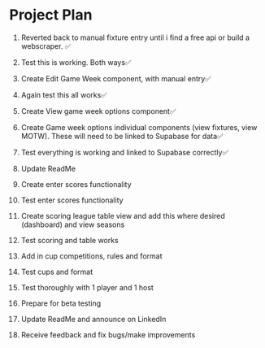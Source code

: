 # Project Plan

1. Reverted back to manual fixture entry until i find a free api or build a webscraper. ✅

2. Test this is working. Both ways✅

3. Create Edit Game Week component, with manual entry✅

4. Again test this all works✅

5. Create View game week options component✅

6. Create Game week options individual components (view fixtures, view MOTW). These will need to be linked to Supabase for data✅

7. Test everything is working and linked to Supabase correctly✅

8. Update ReadMe

9. Create enter scores functionality

10. Test enter scores functionality

11. Create scoring league table view and add this where desired (dashboard) and view seasons

12. Test scoring and table works

13. Add in cup competitions, rules and format

14. Test cups and format

15. Test thoroughly with 1 player and 1 host

16. Prepare for beta testing

17. Update ReadMe and announce on LinkedIn

18. Receive feedback and fix bugs/make improvements
